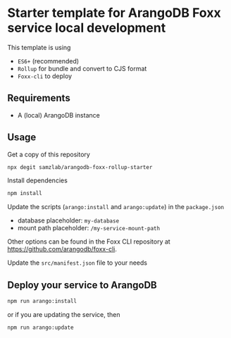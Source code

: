 # Starter template for ArangoDB Foxx service local development

This template is using
* `ES6+` (recommended)
* `Rollup` for bundle and convert to CJS format
* `Foxx-cli` to deploy

## Requirements
* A (local) ArangoDB instance

## Usage

Get a copy of this repository
```bash
npx degit samzlab/arangodb-foxx-rollup-starter
```

Install dependencies
```bash
npm install
```

Update the scripts (`arango:install` and `arango:update`) in the `package.json`
* database placeholder: `my-database`
* mount path placeholder: `/my-service-mount-path`

Other options can be found in the Foxx CLI repository at https://github.com/arangodb/foxx-cli.

Update the `src/manifest.json` file to your needs


## Deploy your service to ArangoDB

```bash
npm run arango:install
```
or if you are updating the service, then
```bash
npm run arango:update
```
